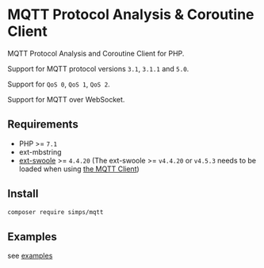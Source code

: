 # MQTT Protocol Analysis & Coroutine Client

MQTT Protocol Analysis and Coroutine Client for PHP.

Support for MQTT protocol versions `3.1`, `3.1.1` and `5.0`.

Support for `QoS 0`, `QoS 1`, `QoS 2`.

Support for MQTT over WebSocket.

## Requirements

* PHP >= `7.1`
* ext-mbstring
* [ext-swoole](https://github.com/swoole/swoole-src) >= `4.4.20` (The ext-swoole >= `v4.4.20` or `v4.5.3` needs to be loaded when using [the MQTT Client](/en/client))

## Install

```bash
composer require simps/mqtt
```

## Examples

see [examples](https://github.com/simps/mqtt/tree/master/examples)
